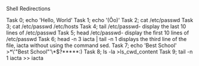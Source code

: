 Shell Redirections

Task 0; echo 'Hello, World'
Task 1; echo '(Ôo)'
Task 2; cat /etc/passwd
Task 3; cat /etc/passwd /etc/hosts
Task 4; tail /etc/passwd- display the last 10 lines of /etc/passwd
Task 5; head /etc/passwd- display the first 10 lines of /etc/passwd
Task 6; head -n 3 iacta | tail -n 1 displays the third line of the file, iacta without using the command sed.
Task 7; echo 'Best School' >\*\\'"Best School"\'\\*$\?\*\*\*\*\*:)
Task 8; ls -la >ls_cwd_content
Task 9; tail -n 1 iacta >> iacta 
